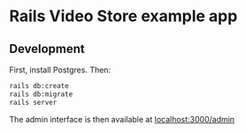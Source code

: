 # Rails Video Store example app

## Development

First, install Postgres. Then:

```bash
rails db:create
rails db:migrate
rails server
```

The admin interface is then available at [localhost:3000/admin](http://localhost:3000/admin)

